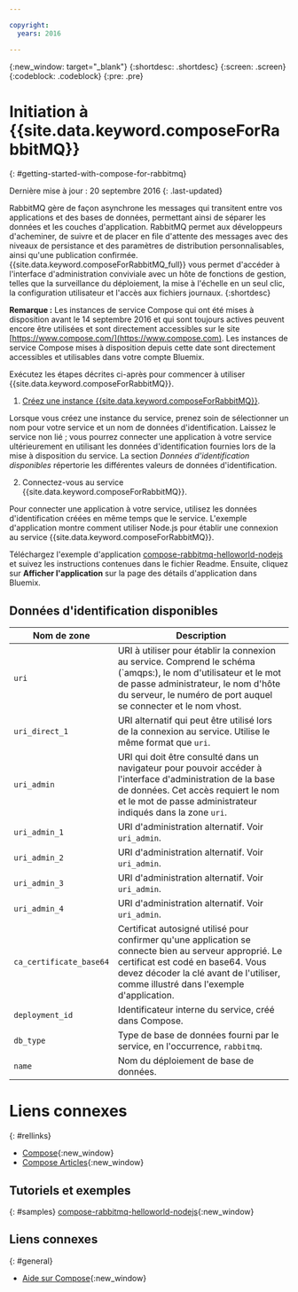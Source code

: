 ```yaml
---

copyright:
  years: 2016

---
```


{:new_window: target="_blank"}
{:shortdesc: .shortdesc}
{:screen: .screen}
{:codeblock: .codeblock}
{:pre: .pre}

# Initiation à {{site.data.keyword.composeForRabbitMQ}}
{: #getting-started-with-compose-for-rabbitmq}

Dernière mise à jour : 20 septembre 2016
{: .last-updated}

RabbitMQ gère de façon asynchrone les messages qui transitent entre vos applications et des bases de données, permettant ainsi de séparer les données et les couches d'application. RabbitMQ permet aux développeurs d'acheminer, de suivre et de placer en file d'attente des messages avec des niveaux de persistance et des paramètres de distribution personnalisables, ainsi qu'une publication confirmée. {{site.data.keyword.composeForRabbitMQ_full}} vous permet d'accéder à l'interface d'administration conviviale avec un hôte de fonctions de gestion, telles que la surveillance du déploiement, la mise à l'échelle en un seul clic, la configuration utilisateur et l'accès aux fichiers journaux.
{:shortdesc}

**Remarque :** Les instances de service Compose qui ont été mises à disposition avant le 14 septembre 2016 et qui sont toujours actives peuvent encore être utilisées et sont directement accessibles sur le site [https://www.compose.com/](https://www.compose.com). Les instances de service Compose mises à disposition depuis cette date sont directement accessibles et utilisables dans votre compte Bluemix. 

Exécutez les étapes décrites ci-après pour commencer à utiliser {{site.data.keyword.composeForRabbitMQ}}.

1. [Créez une instance {{site.data.keyword.composeForRabbitMQ}}](https://console.ng.bluemix.net/catalog/services/compose-for-rabbitmq/).

  Lorsque vous créez une instance du service, prenez soin de sélectionner un nom pour votre service et un nom de données d'identification. Laissez le service non lié ; vous pourrez connecter une application à votre service ultérieurement en utilisant les données d'identification fournies lors de la mise à disposition du service. La section *Données d'identification disponibles* répertorie les différentes valeurs de données d'identification. 

2. Connectez-vous au service {{site.data.keyword.composeForRabbitMQ}}. 

  Pour connecter une application à votre service, utilisez les données d'identification créées en même temps que le service. L'exemple d'application montre comment utiliser Node.js pour établir une connexion au service {{site.data.keyword.composeForRabbitMQ}}. 

  Téléchargez l'exemple d'application [compose-rabbitmq-helloworld-nodejs](https://github.com/IBM-Bluemix/compose-rabbitmq-helloworld-nodejs) et suivez les instructions contenues dans le fichier Readme. Ensuite, cliquez sur **Afficher l'application** sur la page des détails d'application dans Bluemix.

## Données d'identification disponibles

Nom de zone|Description
----------|-----------
``uri``|URI à utiliser pour établir la connexion au service. Comprend le schéma (`amqps:), le nom d'utilisateur et le mot de passe administrateur, le nom d'hôte du serveur, le numéro de port auquel se connecter et le nom vhost.
`uri_direct_1`|URI alternatif qui peut être utilisé lors de la connexion au service. Utilise le même format que `uri`.
`uri_admin`|URI qui doit être consulté dans un navigateur pour pouvoir accéder à l'interface d'administration de la base de données. Cet accès requiert le nom et le mot de passe administrateur indiqués dans la zone `uri`.
`uri_admin_1`|URI d'administration alternatif. Voir `uri_admin`.
`uri_admin_2`|URI d'administration alternatif. Voir `uri_admin`.
`uri_admin_3`|URI d'administration alternatif. Voir `uri_admin`.
`uri_admin_4`|URI d'administration alternatif. Voir `uri_admin`.
`ca_certificate_base64`|Certificat autosigné utilisé pour confirmer qu'une application se connecte bien au serveur approprié. Le certificat est codé en base64. Vous devez décoder la clé avant de l'utiliser, comme illustré dans l'exemple d'application.
`deployment_id`|Identificateur interne du service, créé dans Compose.
`db_type`|Type de base de données fourni par le service, en l'occurrence, `rabbitmq`.
`name`|Nom du déploiement de base de données.

# Liens connexes
{: #rellinks}

* [Compose](https://www.compose.com){:new_window}
* [Compose Articles](https://www.compose.com/articles/){:new_window}

## Tutoriels et exemples
{: #samples}
[compose-rabbitmq-helloworld-nodejs](https://github.com/IBM-Bluemix/compose-rabbitmq-helloworld-nodejs){:new_window}

## Liens connexes
{: #general}
* [Aide sur Compose](https://help.compose.com/docs){:new_window}
